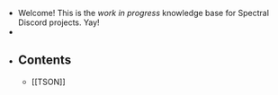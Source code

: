 - Welcome! This is the *work in progress* knowledge base for Spectral Discord projects. Yay!
-
- ## Contents
	- [[TSON]]